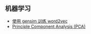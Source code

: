 ## 机器学习

- [使用 gensim 训练 word2vec](./2018-11-01-gensim-word2vec.md)
- [Principle Component Analysis (PCA)](./2018-11-14-pca.md)
